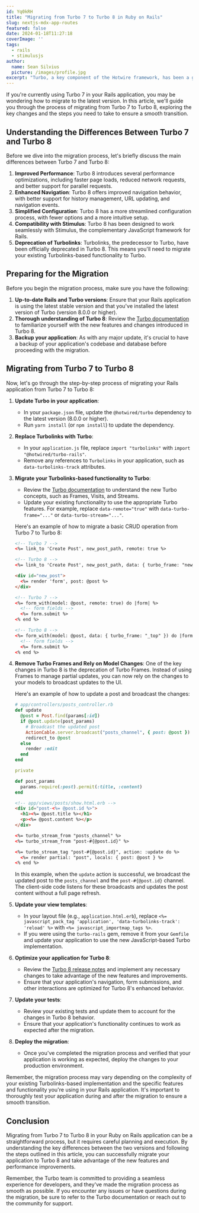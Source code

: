 ```yaml
---
id: Yq0kRH
title: "Migrating from Turbo 7 to Turbo 8 in Ruby on Rails"
slug: nextjs-mdx-app-routes
featured: false
date: 2024-01-18T11:27:18
coverImage: ''
tags:
  - rails
  - stimulusjs
author:
  name: Sean Silvius
  picture: /images/profile.jpg
excerpt: "Turbo, a key component of the Hotwire framework, has been a game-changer in the world of Ruby on Rails development. It provides a seamless way to build fast, modern, and responsive web applications without the need for a separate frontend framework. Recently, the Turbo team has released version 8, bringing a host of new features and improvements."
---
```


If you're currently using Turbo 7 in your Rails application, you may be wondering how to migrate to the latest version. In this article, we'll guide you through the process of migrating from Turbo 7 to Turbo 8, exploring the key changes and the steps you need to take to ensure a smooth transition.

## Understanding the Differences Between Turbo 7 and Turbo 8

Before we dive into the migration process, let's briefly discuss the main differences between Turbo 7 and Turbo 8:

1. **Improved Performance**: Turbo 8 introduces several performance optimizations, including faster page loads, reduced network requests, and better support for parallel requests.
2. **Enhanced Navigation**: Turbo 8 offers improved navigation behavior, with better support for history management, URL updating, and navigation events.
3. **Simplified Configuration**: Turbo 8 has a more streamlined configuration process, with fewer options and a more intuitive setup.
4. **Compatibility with Stimulus**: Turbo 8 has been designed to work seamlessly with Stimulus, the complementary JavaScript framework for Rails.
5. **Deprecation of Turbolinks**: Turbolinks, the predecessor to Turbo, have been officially deprecated in Turbo 8. This means you'll need to migrate your existing Turbolinks-based functionality to Turbo.

## Preparing for the Migration

Before you begin the migration process, make sure you have the following:

1. **Up-to-date Rails and Turbo versions**: Ensure that your Rails application is using the latest stable version and that you've installed the latest version of Turbo (version 8.0.0 or higher).
2. **Thorough understanding of Turbo 8**: Review the [Turbo documentation](https://turbo.hotwired.dev/handbook/introduction) to familiarize yourself with the new features and changes introduced in Turbo 8.
3. **Backup your application**: As with any major update, it's crucial to have a backup of your application's codebase and database before proceeding with the migration.

## Migrating from Turbo 7 to Turbo 8

Now, let's go through the step-by-step process of migrating your Rails application from Turbo 7 to Turbo 8:

1. **Update Turbo in your application**:
   - In your `package.json` file, update the `@hotwired/turbo` dependency to the latest version (8.0.0 or higher).
   - Run `yarn install` (or `npm install`) to update the dependency.

2. **Replace Turbolinks with Turbo**:
   - In your `application.js` file, replace `import "turbolinks"` with `import "@hotwired/turbo-rails"`.
   - Remove any references to `Turbolinks` in your application, such as `data-turbolinks-track` attributes.

3. **Migrate your Turbolinks-based functionality to Turbo**:
   - Review the [Turbo documentation](https://turbo.hotwired.dev/handbook/introduction) to understand the new Turbo concepts, such as Frames, Visits, and Streams.
   - Update your existing functionality to use the appropriate Turbo features. For example, replace `data-remote="true"` with `data-turbo-frame="..."` or `data-turbo-stream="..."`.

   Here's an example of how to migrate a basic CRUD operation from Turbo 7 to Turbo 8:

   ```html
   <!-- Turbo 7 -->
   <%= link_to 'Create Post', new_post_path, remote: true %>

   <!-- Turbo 8 -->
   <%= link_to 'Create Post', new_post_path, data: { turbo_frame: "new_post" } %>

   <div id="new_post">
     <%= render 'form', post: @post %>
   </div>
   ```

   ```html
   <!-- Turbo 7 -->
   <%= form_with(model: @post, remote: true) do |form| %>
     <!-- form fields -->
     <%= form.submit %>
   <% end %>

   <!-- Turbo 8 -->
   <%= form_with(model: @post, data: { turbo_frame: "_top" }) do |form| %>
     <!-- form fields -->
     <%= form.submit %>
   <% end %>
   ```

4. **Remove Turbo Frames and Rely on Model Changes**:
   One of the key changes in Turbo 8 is the deprecation of Turbo Frames. Instead of using Frames to manage partial updates, you can now rely on the changes to your models to broadcast updates to the UI.

   Here's an example of how to update a post and broadcast the changes:

   ```ruby
   # app/controllers/posts_controller.rb
   def update
     @post = Post.find(params[:id])
     if @post.update(post_params)
       # Broadcast the updated post
       ActionCable.server.broadcast("posts_channel", { post: @post })
       redirect_to @post
     else
       render :edit
     end
   end

   private

   def post_params
     params.require(:post).permit(:title, :content)
   end
   ```

   ```html
   <!-- app/views/posts/show.html.erb -->
   <div id="post-<%= @post.id %>">
     <h1><%= @post.title %></h1>
     <p><%= @post.content %></p>
   </div>

   <%= turbo_stream_from "posts_channel" %>
   <%= turbo_stream_from "post-#{@post.id}" %>

   <%= turbo_stream_tag "post-#{@post.id}", action: :update do %>
     <%= render partial: "post", locals: { post: @post } %>
   <% end %>
   ```

   In this example, when the `update` action is successful, we broadcast the updated post to the `posts_channel` and the `post-#{@post.id}` channel. The client-side code listens for these broadcasts and updates the post content without a full page refresh.

5. **Update your view templates**:
   - In your layout file (e.g., `application.html.erb`), replace `<%= javascript_pack_tag 'application', 'data-turbolinks-track': 'reload' %>` with `<%= javascript_importmap_tags %>`.
   - If you were using the `turbo-rails` gem, remove it from your `Gemfile` and update your application to use the new JavaScript-based Turbo implementation.

6. **Optimize your application for Turbo 8**:
   - Review the [Turbo 8 release notes](https://github.com/hotwired/turbo/releases/tag/v8.0.0) and implement any necessary changes to take advantage of the new features and improvements.
   - Ensure that your application's navigation, form submissions, and other interactions are optimized for Turbo 8's enhanced behavior.

7. **Update your tests**:
   - Review your existing tests and update them to account for the changes in Turbo 8 behavior.
   - Ensure that your application's functionality continues to work as expected after the migration.

8. **Deploy the migration**:
   - Once you've completed the migration process and verified that your application is working as expected, deploy the changes to your production environment.

Remember, the migration process may vary depending on the complexity of your existing Turbolinks-based implementation and the specific features and functionality you're using in your Rails application. It's important to thoroughly test your application during and after the migration to ensure a smooth transition.

## Conclusion

Migrating from Turbo 7 to Turbo 8 in your Ruby on Rails application can be a straightforward process, but it requires careful planning and execution. By understanding the key differences between the two versions and following the steps outlined in this article, you can successfully migrate your application to Turbo 8 and take advantage of the new features and performance improvements.

Remember, the Turbo team is committed to providing a seamless experience for developers, and they've made the migration process as smooth as possible. If you encounter any issues or have questions during the migration, be sure to refer to the Turbo documentation or reach out to the community for support.